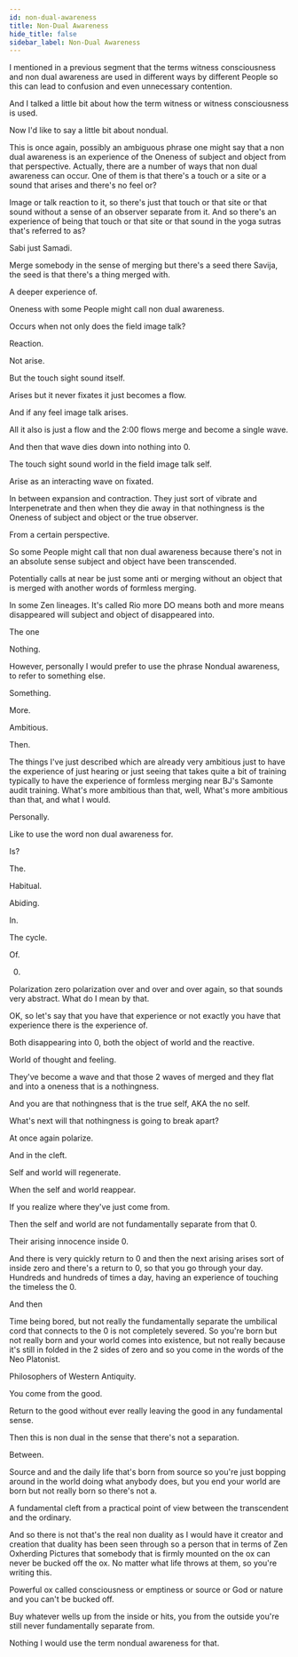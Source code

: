 ```yaml
---
id: non-dual-awareness
title: Non-Dual Awareness
hide_title: false
sidebar_label: Non-Dual Awareness
---
```

I mentioned in a previous segment that the terms witness consciousness and non dual awareness are used in different ways by different People so this can lead to confusion and even unnecessary contention.

And I talked a little bit about how the term witness or witness consciousness is used.

Now I'd like to say a little bit about nondual.

This is once again, possibly an ambiguous phrase one might say that a non dual awareness is an experience of the Oneness of subject and object from that perspective. Actually, there are a number of ways that non dual awareness can occur. One of them is that there's a touch or a site or a sound that arises and there's no feel or?

Image or talk reaction to it, so there's just that touch or that site or that sound without a sense of an observer separate from it. And so there's an experience of being that touch or that site or that sound in the yoga sutras that's referred to as?

Sabi just Samadi.

Merge somebody in the sense of merging but there's a seed there Savija, the seed is that there's a thing merged with.

A deeper experience of.

Oneness with some People might call non dual awareness.

Occurs when not only does the field image talk?

Reaction.

Not arise.

But the touch sight sound itself.

Arises but it never fixates it just becomes a flow.

And if any feel image talk arises.

All it also is just a flow and the 2:00 flows merge and become a single wave.

And then that wave dies down into nothing into 0.

The touch sight sound world in the field image talk self.

Arise as an interacting wave on fixated.

In between expansion and contraction. They just sort of vibrate and Interpenetrate and then when they die away in that nothingness is the Oneness of subject and object or the true observer.

From a certain perspective.

So some People might call that non dual awareness because there's not in an absolute sense subject and object have been transcended.

Potentially calls at near be just some anti or merging without an object that is merged with another words of formless merging.

In some Zen lineages. It's called Rio more DO means both and more means disappeared will subject and object of disappeared into.

The one

Nothing.

However, personally I would prefer to use the phrase Nondual awareness, to refer to something else.

Something.

More.

Ambitious.

Then.

The things I've just described which are already very ambitious just to have the experience of just hearing or just seeing that takes quite a bit of training typically to have the experience of formless merging near BJ's Samonte audit training. What's more ambitious than that, well, What's more ambitious than that, and what I would.

Personally.

Like to use the word non dual awareness for.

Is?

The.

Habitual.

Abiding.

In.

The cycle.

Of.

0.

Polarization zero polarization over and over and over again, so that sounds very abstract. What do I mean by that.

OK, so let's say that you have that experience or not exactly you have that experience there is the experience of.

Both disappearing into 0, both the object of world and the reactive.

World of thought and feeling.

They've become a wave and that those 2 waves of merged and they flat and into a oneness that is a nothingness.

And you are that nothingness that is the true self, AKA the no self.

What's next will that nothingness is going to break apart?

At once again polarize.

And in the cleft.

Self and world will regenerate.

When the self and world reappear.

If you realize where they've just come from.

Then the self and world are not fundamentally separate from that 0.

Their arising innocence inside 0.

And there is very quickly return to 0 and then the next arising arises sort of inside zero and there's a return to 0, so that you go through your day. Hundreds and hundreds of times a day, having an experience of touching the timeless the 0.

And then

Time being bored, but not really the fundamentally separate the umbilical cord that connects to the 0 is not completely severed. So you're born but not really born and your world comes into existence, but not really because it's still in folded in the 2 sides of zero and so you come in the words of the Neo Platonist.

Philosophers of Western Antiquity.

You come from the good.

Return to the good without ever really leaving the good in any fundamental sense.

Then this is non dual in the sense that there's not a separation.

Between.

Source and and the daily life that's born from source so you're just bopping around in the world doing what anybody does, but you end your world are born but not really born so there's not a.

A fundamental cleft from a practical point of view between the transcendent and the ordinary.

And so there is not that's the real non duality as I would have it creator and creation that duality has been seen through so a person that in terms of Zen Oxherding Pictures that somebody that is firmly mounted on the ox can never be bucked off the ox. No matter what life throws at them, so you're writing this.

Powerful ox called consciousness or emptiness or source or God or nature and you can't be bucked off.

Buy whatever wells up from the inside or hits, you from the outside you're still never fundamentally separate from.

Nothing I would use the term nondual awareness for that.

